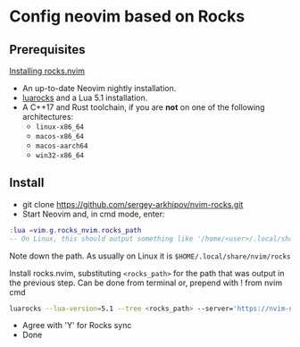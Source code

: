 # Config neovim based on Rocks

## Prerequisites

[Installing rocks.nvim](https://github.com/nvim-neorocks/rocks.nvim/wiki/Installing-rocks.nvim-manually,-without-the-installation-script#prerequisites)

- An up-to-date Neovim nightly installation.
- [luarocks](https://github.com/luarocks/luarocks/wiki/Download) and a Lua 5.1 installation.
- A C++17 and Rust toolchain, if you are **not** on one of the following architectures:
    - `linux-x86_64`
    - `macos-x86_64`
    - `macos-aarch64`
    - `win32-x86_64`    

## Install

- git clone https://github.com/sergey-arkhipov/nvim-rocks.git
- Start Neovim and, in cmd mode, enter:

```lua
:lua =vim.g.rocks_nvim.rocks_path
-- On Linux, this should output something like '/home/<user>/.local/share/nvim/rocks'
```

Note down the path. As usually on Linux it is `$HOME/.local/share/nvim/rocks`

Install rocks.nvim, substituting `<rocks_path>` for the path that was output in the previous step.
Can be done from terminal or, prepend with ! from nvim cmd

```bash
luarocks --lua-version=5.1 --tree <rocks_path> --server='https://nvim-neorocks.github.io/rocks-binaries/' install rocks.nvim
```
- Agree with 'Y' for Rocks sync
- Done
